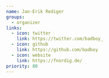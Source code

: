 ```yaml
---
name: Jan-Erik Rediger
groups:
  - organizer
links:
  - icon: twitter
    link: https://twitter.com/badboy_
  - icon: github
    link: https://github.com/badboy
  - icon: website
    link: https://fnordig.de/
priority: 80
---
```

